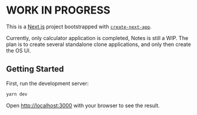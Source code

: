 # WORK IN PROGRESS

This is a [Next.js](https://nextjs.org/) project bootstrapped with [`create-next-app`](https://github.com/vercel/next.js/tree/canary/packages/create-next-app).

Currently, only calculator application is completed, Notes is still a WIP. The plan is to create several standalone clone applications, and only then create the OS UI.

## Getting Started

First, run the development server:

```bash
yarn dev
```

Open [http://localhost:3000](http://localhost:3000) with your browser to see the result.

